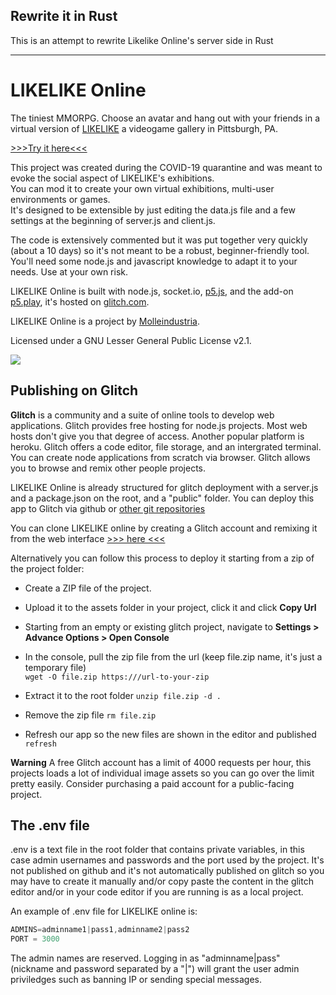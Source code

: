 ## Rewrite it in Rust

This is an attempt to rewrite Likelike Online's server side in Rust

---

# LIKELIKE Online

The tiniest MMORPG. Choose an avatar and hang out with your friends in a virtual version of [LIKELIKE](http://likelike.org/shows) a videogame gallery in Pittsburgh, PA.

<a href="https://likelike.glitch.me/" target="_blank">>>>Try it here<<<</a>

This project was created during the COVID-19 quarantine and was meant to evoke the social aspect of LIKELIKE's exhibitions.  
You can mod it to create your own virtual exhibitions, multi-user environments or games.  
It's designed to be extensible by just editing the data.js file and a few settings at the beginning of server.js and client.js.  

The code is extensively commented but it was put together very quickly (about a 10 days) so it's not meant to be a robust, beginner-friendly tool. You'll need some node.js and javascript knowledge to adapt it to your needs. Use at your own risk.

LIKELIKE Online is built with node.js, socket.io, [p5.js](https://p5js.org/), and the add-on [p5.play](https://molleindustria.github.io/p5.play/), it's hosted on [glitch.com](https://glitch.com/).  

LIKELIKE Online is a project by [Molleindustria](http://molleindustria.org/).  

Licensed under a GNU Lesser General Public License v2.1.

![](promo.gif)

## Publishing on Glitch

**Glitch** is a community and a suite of online tools to develop web applications.
Glitch provides free hosting for node.js projects. Most web hosts don't give you that degree of access. Another popular platform is heroku.
Glitch offers a code editor, file storage, and an intergrated terminal. You can create node applications from scratch via browser.
Glitch allows you to browse and remix other people projects.

LIKELIKE Online is already structured for glitch deployment with a server.js and a package.json on the root, and a "public" folder.
You can deploy this app to Glitch via github or [other git repositories](https://medium.com/glitch/import-code-from-anywhere-83fb60ea4875)

You can clone LIKELIKE online by creating a Glitch account and remixing it from the web interface <a href="https://glitch.com/edit/#!/likelike" target="_blank">>>> here <<<</a>

Alternatively you can follow this process to deploy it starting from a zip of the project folder:

* Create a ZIP file of the project.
* Upload it to the assets folder in your project, click it and click **Copy Url**
* Starting from an empty or existing glitch project, navigate to **Settings > Advance Options > Open Console**
* In the console, pull the zip file from the url (keep file.zip name, it's just a temporary file)  
`wget -O file.zip https:///url-to-your-zip`  

* Extract it to the root folder
`unzip file.zip -d .`  

* Remove the zip file
`rm file.zip`  

* Refresh our app so the new files are shown in the editor and published
`refresh`  

**Warning** A free Glitch account has a limit of 4000 requests per hour, this projects loads a lot of individual image assets so you can go over the limit pretty easily. Consider purchasing a paid account for a public-facing project.

## The .env file

.env is a text file in the root folder that contains private variables, in this case admin usernames and passwords and the port used by the project. It's not published on github and it's not automatically published on glitch so you may have to create it manually and/or copy paste the content in the glitch editor and/or in your code editor if you are running is as a local project.

An example of .env file for LIKELIKE online is:

```javascript
ADMINS=adminname1|pass1,adminname2|pass2  
PORT = 3000
```

The admin names are reserved. Logging in as "adminname|pass" (nickname and password separated by a "|") will grant the user admin priviledges such as banning IP or sending special messages.
